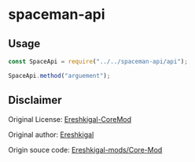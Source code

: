 # spaceman-api

## Usage

```js
const SpaceApi = require("../../spaceman-api/api");

SpaceApi.method("arguement");
```

## Disclaimer

Original License: [Ereshkigal-CoreMod](Ereshkigal-CoreMod)

Original author: [Ereshkigal](https://dev.sp-tarkov.com/Ereshkigal-mods/)

Origin souce code: [Ereshkigal-mods/Core-Mod](https://dev.sp-tarkov.com/Ereshkigal-mods/Core-Mod)

